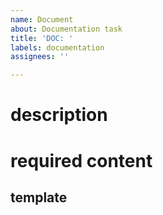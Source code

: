 ```yaml
---
name: Document
about: Documentation task
title: 'DOC: '
labels: documentation
assignees: ''

---
```


# description

# required content

## template

